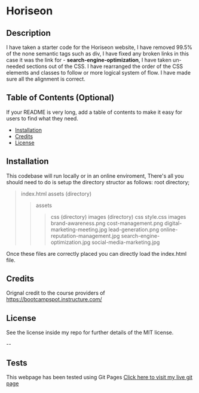 # Horiseon

## Description 

I have taken a starter code for the Horiseon website,
I have removed 99.5% of the none semantic tags such as div,
I have fixed any broken links in this case it was the link for - **search-engine-optimization**,
I have taken un-needed sections out of the CSS.
I have rearranged the order of the CSS elements and classes to follow or more logical system of flow.
I have made sure all the alignment is correct.

## Table of Contents (Optional)

If your README is very long, add a table of contents to make it easy for users to find what they need.

* [Installation](#installation)
* [Credits](#credits)
* [License](#license)


## Installation

This codebase will run locally or in an online enviroment, 
There's all you should need to do is setup the directory structor as follows:
root directory;
> index.html
> assets (directory)
>> assets
>>> css (directory)
>>> images (directory)
>> css
>>> style.css
>> images
>>> brand-awareness.png
>>> cost-management.png
>>> digital-marketing-meeting.jpg
>>> lead-generation.png
>>> online-reputation-management.jpg
>>> search-engine-optimization.jpg
>>> social-media-marketing.jpg

Once these files are correctly placed you can directly load the index.html file.

## Credits

Orignal credit to the course providers of https://bootcampspot.instructure.com/

## License

See the license inside my repo for further details of the MIT license.

--

## Tests

This webpage has been tested using Git Pages [Click here to visit my live  git page](https://baxt01.github.io/horiseon/)